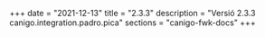 +++
date        = "2021-12-13"
title       = "2.3.3"
description = "Versió 2.3.3 canigo.integration.padro.pica"
sections    = "canigo-fwk-docs"
+++